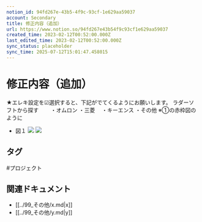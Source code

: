 ```yaml
---
notion_id: 94fd267e-43b5-4f9c-93cf-1e629aa59037
account: Secondary
title: 修正内容（追加）
url: https://www.notion.so/94fd267e43b54f9c93cf1e629aa59037
created_time: 2023-02-12T00:52:00.000Z
last_edited_time: 2023-02-12T00:52:00.000Z
sync_status: placeholder
sync_time: 2025-07-12T15:01:47.458015
---
```

# 修正内容（追加）

★エレキ設定を☑選択すると、下記がでてくるようにお願いします。
ラダーソフトから探す　　
・オムロン
・三菱　
・キーエンス
・その他
※①の赤枠図のように
- 図１
  ![](https://prod-files-secure.s3.us-west-2.amazonaws.com/d58fe38c-a9d4-4466-aed9-85604b7b2c6d/c67fa774-12f6-4151-88f8-30622ce8177c/Untitled.png?X-Amz-Algorithm=AWS4-HMAC-SHA256&X-Amz-Content-Sha256=UNSIGNED-PAYLOAD&X-Amz-Credential=ASIAZI2LB466SN64OUVR%2F20250719%2Fus-west-2%2Fs3%2Faws4_request&X-Amz-Date=20250719T064558Z&X-Amz-Expires=3600&X-Amz-Security-Token=IQoJb3JpZ2luX2VjEIX%2F%2F%2F%2F%2F%2F%2F%2F%2F%2FwEaCXVzLXdlc3QtMiJHMEUCIFlbRZ3BQjYEe43E%2BOiSBku2jOpxXR1yqttEyAdbcMpzAiEAyPbN%2BIrT88Nb4SdLMBmz%2FoyvP9A4EqxwHJAx5f9dqt0qiAQInv%2F%2F%2F%2F%2F%2F%2F%2F%2F%2FARAAGgw2Mzc0MjMxODM4MDUiDPE3jSEG2GW%2FdZSutyrcA1cr10ZABb4NsiX4P3r5weqTO1adwJIzpl9JrR7HcT%2B3LxhT%2BTdos%2F4wL3XHN25bUnD3SXaZBc9uGhKhM2UmvX8xB%2B4CWpfBkGKHUmzULBOZSXZgR3URNLIT5B3pvTtYbWWraFVaDcMGVAbasIUpcI6oEHjV431AV0cQXfYAUTaC6Y0CtrnID%2FufGqxwUI6m39Y47iXf%2FReeu1at7ADsrtVXXAsfncuZNESOEMzc388dAjEAJbv1LeMaRVx2Sj78rUzfHLKxy4%2FPD%2FOh9%2BUmcKtGoWVb7Ii1FWXWYuyoSYCV2MFMKvvoMMV3kij0PbL5SqqVCM1XSPwuSJeCiwOJUOyP%2B5Tlc9aPkLosb60mn8gAhEX%2F0hatFG7aX728KJP9SEZcWAWuZxC41hjLivHW0oij4AqeGUN%2BZWT36tSLescFZw2Db1FW7552f42h4OlKIxE43npqVRS5uxRJp1vapXWuHRqKMne%2BfV1AzqZ%2FhYo8b7U5gm9DJdGizrfPMyMsx%2FJ0oxVbSqMWd8DG3O1O3MT2%2BntMz3ng0IgBJ2mqXucRo0vOzjExa2SgEDWbSd%2Btnkj7s%2FiIte%2FyI2aiL0jwcOOVPYfXlh%2FMl5%2BnF6hcvhHqyYdLjNTofyayG03KMLDF7MMGOqUBMEH4NUqPU793OBx%2BRSld7dbG1Sc6UOLne7qqT%2BNTwZwnYZuuibWlQ9On1SHWHEN%2FNnUR5H04CAsxidnjazBR3Xz1a4XagEdlmvVyyjwti7y0fPccpmBtHdMNDxHxmGIwnAlx3KB26Zq%2FL2tx6PRt5noSptenSQ0eAIJd0Om7fv1mJB5tdUuPtRGHhLY9WB7Y3untFcZ2RfyPfmu649%2BjS3Cef6UG&X-Amz-Signature=33457b91b322fe41a90f115fc4e4ead8a35936e3d85175f575aae4e3ef103cd6&X-Amz-SignedHeaders=host&x-amz-checksum-mode=ENABLED&x-id=GetObject)
  ![](https://prod-files-secure.s3.us-west-2.amazonaws.com/d58fe38c-a9d4-4466-aed9-85604b7b2c6d/ec30b8d2-b7a7-4fac-a0ec-720fcbd4c5f4/Untitled.png?X-Amz-Algorithm=AWS4-HMAC-SHA256&X-Amz-Content-Sha256=UNSIGNED-PAYLOAD&X-Amz-Credential=ASIAZI2LB466SN64OUVR%2F20250719%2Fus-west-2%2Fs3%2Faws4_request&X-Amz-Date=20250719T064558Z&X-Amz-Expires=3600&X-Amz-Security-Token=IQoJb3JpZ2luX2VjEIX%2F%2F%2F%2F%2F%2F%2F%2F%2F%2FwEaCXVzLXdlc3QtMiJHMEUCIFlbRZ3BQjYEe43E%2BOiSBku2jOpxXR1yqttEyAdbcMpzAiEAyPbN%2BIrT88Nb4SdLMBmz%2FoyvP9A4EqxwHJAx5f9dqt0qiAQInv%2F%2F%2F%2F%2F%2F%2F%2F%2F%2FARAAGgw2Mzc0MjMxODM4MDUiDPE3jSEG2GW%2FdZSutyrcA1cr10ZABb4NsiX4P3r5weqTO1adwJIzpl9JrR7HcT%2B3LxhT%2BTdos%2F4wL3XHN25bUnD3SXaZBc9uGhKhM2UmvX8xB%2B4CWpfBkGKHUmzULBOZSXZgR3URNLIT5B3pvTtYbWWraFVaDcMGVAbasIUpcI6oEHjV431AV0cQXfYAUTaC6Y0CtrnID%2FufGqxwUI6m39Y47iXf%2FReeu1at7ADsrtVXXAsfncuZNESOEMzc388dAjEAJbv1LeMaRVx2Sj78rUzfHLKxy4%2FPD%2FOh9%2BUmcKtGoWVb7Ii1FWXWYuyoSYCV2MFMKvvoMMV3kij0PbL5SqqVCM1XSPwuSJeCiwOJUOyP%2B5Tlc9aPkLosb60mn8gAhEX%2F0hatFG7aX728KJP9SEZcWAWuZxC41hjLivHW0oij4AqeGUN%2BZWT36tSLescFZw2Db1FW7552f42h4OlKIxE43npqVRS5uxRJp1vapXWuHRqKMne%2BfV1AzqZ%2FhYo8b7U5gm9DJdGizrfPMyMsx%2FJ0oxVbSqMWd8DG3O1O3MT2%2BntMz3ng0IgBJ2mqXucRo0vOzjExa2SgEDWbSd%2Btnkj7s%2FiIte%2FyI2aiL0jwcOOVPYfXlh%2FMl5%2BnF6hcvhHqyYdLjNTofyayG03KMLDF7MMGOqUBMEH4NUqPU793OBx%2BRSld7dbG1Sc6UOLne7qqT%2BNTwZwnYZuuibWlQ9On1SHWHEN%2FNnUR5H04CAsxidnjazBR3Xz1a4XagEdlmvVyyjwti7y0fPccpmBtHdMNDxHxmGIwnAlx3KB26Zq%2FL2tx6PRt5noSptenSQ0eAIJd0Om7fv1mJB5tdUuPtRGHhLY9WB7Y3untFcZ2RfyPfmu649%2BjS3Cef6UG&X-Amz-Signature=47d20d2830b103d40190a7387ccbe8be9de6c7b571542f0ec7443eb1601c7cc1&X-Amz-SignedHeaders=host&x-amz-checksum-mode=ENABLED&x-id=GetObject)

## タグ

#プロジェクト 

## 関連ドキュメント

- [[../99_その他/x.md|x]]
- [[../99_その他/y.md|y]]
